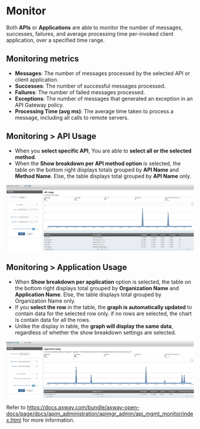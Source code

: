 # Monitor

Both **APIs** or **Applications** are able to monitor the number of messages, successes, failures, and average processing time per-invoked client application, over a specified time range.

## Monitoring metrics

- **Messages**: The number of messages processed by the selected API or client application.
- **Successes**: The number of successful messages processed.
- **Failures**: The number of failed messages processed.
- **Exceptions**: The number of messages that generated an exception in an API Gateway policy.
- **Processing Time (avg ms)**: The average time taken to process a message, including all calls to remote servers.

## Monitoring > API Usage

- When you **select specific API**, You are able to **select all or the selected method**.
- When the **Show breakdown per API method option** is selected, the table on the bottom right displays totals grouped by **API Name** and **Method Name**. Else, the table displays total grouped by **API Name** only.

![monitor_api](./image/monitor/monitor_api.jpg)

## Monitoring > Application Usage

- When **Show breakdown per application** option is selected, the table on the bottom right displays total grouped by **Organization Name** and **Application Name**. Else, the table displays total grouped by Organization Name only.
- If you **select the row** in the table, the **graph is automatically updated** to contain data for the selected row only. if no rows are selected, the chart is contain data for all the rows.
- Unlike the display in table, the **graph will display the same data**, regardless of whether the show breakdown settings are selected.

![monitor_app](./image/monitor/monitor_app.jpg)

Refer to https://docs.axway.com/bundle/axway-open-docs/page/docs/apim_administration/apimgr_admin/api_mgmt_monitor/index.html for more information.
